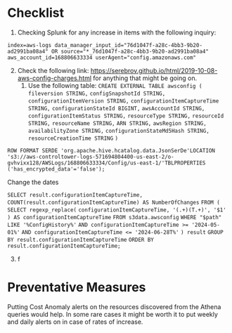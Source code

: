 # Checklist
1. Checking Splunk for any increase in items with the following inquiry:

```
index=aws-logs data_manager_input_id="76d1047f-a28c-4bb3-9b20-ad2991ba08a4" OR source="*_76d1047f-a28c-4bb3-9b20-ad2991ba08a4" aws_account_id=168806633334 userAgent="config.amazonaws.com"
```

2. Check the following link: https://serebrov.github.io/html/2019-10-08-aws-config-charges.html for anything that might be going on.
	1. Use the following table:
	`CREATE EXTERNAL TABLE awsconfig (`
    `fileversion STRING,`
    `configSnapshotId STRING,`
    `configurationItemVersion STRING,`
    `configurationItemCaptureTime STRING,`
    `configurationStateId BIGINT,`
    `awsAccountId STRING,`
    `configurationItemStatus STRING,`
    `resourceType STRING,`
    `resourceId STRING,`
    `resourceName STRING,`
    `ARN STRING,`
    `awsRegion STRING,`
    `availabilityZone STRING,`
    `configurationStateMd5Hash STRING,`
    `resourceCreationTime STRING`
`)`

`ROW FORMAT SERDE 'org.apache.hive.hcatalog.data.JsonSerDe'LOCATION 's3://aws-controltower-logs-571694804400-us-east-2/o-gvhvixx128/AWSLogs/168806633334/Config/us-east-1/'TBLPROPERTIES ('has_encrypted_data'='false');`

Change the dates

`SELECT result.configurationItemCaptureTime,`
       `COUNT(result.configurationItemCaptureTime) AS NumberOfChanges`
`FROM (`
      `SELECT regexp_replace(`
                `configurationItemCaptureTime, '(.+)(T.+)', '$1'`
             `) AS configurationItemCaptureTime`
      `FROM s3data.awsconfig`
      `WHERE "$path" LIKE '%ConfigHistory%'`
        `AND configurationItemCaptureTime >= '2024-05-01%'`
        `AND configurationItemCaptureTime <= '2024-06-28T%'`
     `) result`
`GROUP BY result.configurationItemCaptureTime`
`ORDER BY result.configurationItemCaptureTime;`

3. f

# Preventative Measures
Putting Cost Anomaly alerts on the resources discovered from the Athena queries would help. In some rare cases it might be worth it to put weekly and daily alerts on in case of rates of increase. 

